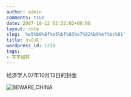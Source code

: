 ```yaml
---
author: admin
comments: true
date: 2007-10-12 02:32:02+00:00
layout: note
slug: '%e5%b0%8f%e5%bf%83%e7%82%b9%ef%bc%81'
title: 小心点！
wordpress_id: 1218
tags:
- 写不如转
---
```


经济学人07年10月13日的封面

![BEWARE,CHINA](http://photo11.yupoo.com/20071012/102949_784951792.jpg)
